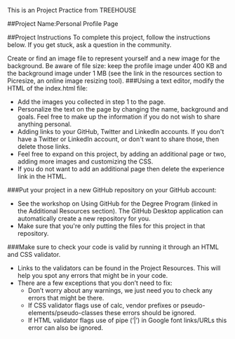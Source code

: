 This is an Project Practice from TREEHOUSE

##Project Name:Personal Profile Page

##Project Instructions
To complete this project, follow the instructions below. If you get stuck, ask a question in the community.

Create or find an image file to represent yourself and a new image for the background. Be aware of file size: keep the profile image under 400 KB and the background image under 1 MB (see the link in the resources section to Picresize, an online image resizing tool).
###Using a text editor, modify the HTML of the index.html file:
* Add the images you collected in step 1 to the page.
* Personalize the text on the page by changing the name, background and goals. Feel free to make up the information if you do not wish to share anything personal.
* Adding links to your GitHub, Twitter and LinkedIn accounts. If you don't have a Twitter or LinkedIn account, or don't want to share those, then delete those links.
* Feel free to expand on this project, by adding an additional page or two, adding more images and customizing the CSS.
* If you do not want to add an additional page then delete the experience link in the HTML.

###Put your project in a new GitHub repository on your GitHub account:
* See the workshop on Using GitHub for the Degree Program (linked in the Additional Resources section). The GitHub Desktop application can automatically create a new repository for you.
* Make sure that you're only putting the files for this project in that repository.

###Make sure to check your code is valid by running it through an HTML and CSS validator.
* Links to the validators can be found in the Project Resources. This will help you spot any errors that might be in your code.
* There are a few exceptions that you don’t need to fix:
  * Don’t worry about any warnings, we just need you to check any errors that might be there.
  * If CSS validator flags use of calc, vendor prefixes or pseudo-elements/pseudo-classes these errors should be ignored.
  * If HTML validator flags use of pipe (‘|’) in Google font links/URLs this error can also be ignored.
